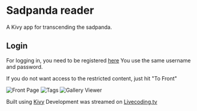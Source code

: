 # Sadpanda reader

A Kivy app for transcending the sadpanda.

## Login

For logging in, you need to be registered [here](http://e-hentai.org/)
You use the same username and password.

If you do not want access to the restricted content, just hit "To Front"




![Front Page](http://i.imgur.com/OJ7eG8W.png)
![Tags](http://i.imgur.com/PT1eJul.png)
![Gallery Viewer](http://i.imgur.com/OJ7eG8W.png)



Built using [Kivy](https://kivy.org)
Development was streamed on [Livecoding.tv](https://www.livecoding.tv/cruor99/)
